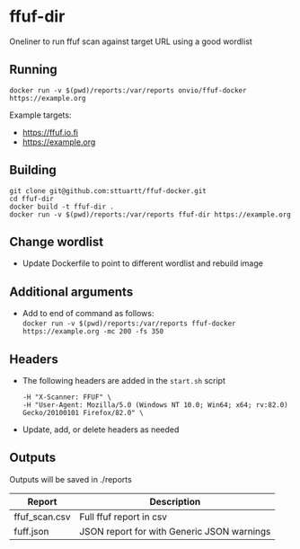 # ffuf-dir
Oneliner to run ffuf scan against target URL using a good wordlist

## Running
```
docker run -v $(pwd)/reports:/var/reports onvio/ffuf-docker https://example.org
```
  
Example targets:
- https://ffuf.io.fi
- https://example.org

## Building
```
git clone git@github.com:sttuartt/ffuf-docker.git
cd ffuf-dir
docker build -t ffuf-dir .
docker run -v $(pwd)/reports:/var/reports ffuf-dir https://example.org
```

## Change wordlist
- Update Dockerfile to point to different wordlist and rebuild image

## Additional arguments
- Add to end of command as follows:   
`docker run -v $(pwd)/reports:/var/reports ffuf-docker https://example.org -mc 200 -fs 350`

## Headers
- The following headers are added in the `start.sh` script
    ```
    -H "X-Scanner: FFUF" \
    -H "User-Agent: Mozilla/5.0 (Windows NT 10.0; Win64; x64; rv:82.0) Gecko/20100101 Firefox/82.0" \
    ```
- Update, add, or delete headers as needed

## Outputs
Outputs will be saved in ./reports
  
| Report               | Description                                             |
|----------------------|---------------------------------------------------------|
| ffuf_scan.csv        | Full ffuf report in csv                                 |
| fuff.json            | JSON report for with Generic JSON warnings              |
